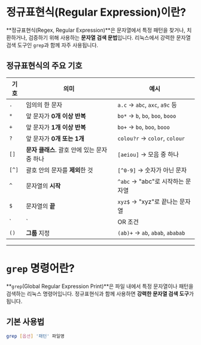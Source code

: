 # 정규표현식(Regular Expression)이란?

**정규표현식(Regex, Regular Expression)**은 문자열에서 특정 패턴을 찾거나, 치환하거나, 검증하기 위해 사용하는 **문자열 검색 문법**입니다. 리눅스에서 강력한 문자열 검색 도구인 `grep`과 함께 자주 사용됩니다.

## 정규표현식의 주요 기호

| 기호 | 의미 | 예시 |
|------|------|------|
| `.`  | 임의의 한 문자 | `a.c` → `abc`, `axc`, `a9c` 등 |
| `*`  | 앞 문자가 **0개 이상 반복** | `bo*` → `b`, `bo`, `boo`, `booo` |
| `+`  | 앞 문자가 **1개 이상 반복** | `bo+` → `bo`, `boo`, `booo` |
| `?`  | 앞 문자가 **0개 또는 1개** | `colou?r` → `color`, `colour` |
| `[]` | **문자 클래스**. 괄호 안에 있는 문자 중 하나 | `[aeiou]` → 모음 중 하나 |
| `[^]`| 괄호 안의 문자를 **제외**한 것 | `[^0-9]` → 숫자가 아닌 문자 |
| `^`  | 문자열의 **시작** | `^abc` → "abc"로 시작하는 문자열 |
| `$`  | 문자열의 **끝** | `xyz$` → "xyz"로 끝나는 문자열 |
| `|`  | OR 조건 | `cat|dog` → "cat" 또는 "dog" |
| `()` | **그룹** 지정 | `(ab)+` → `ab`, `abab`, `ababab` |

---

# `grep` 명령어란?

**`grep`(Global Regular Expression Print)**은 파일 내에서 특정 문자열이나 패턴을 검색하는 리눅스 명령어입니다. 정규표현식과 함께 사용하면 **강력한 문자열 검색 도구**가 됩니다.

## 기본 사용법

```bash
grep [옵션] '패턴' 파일명

